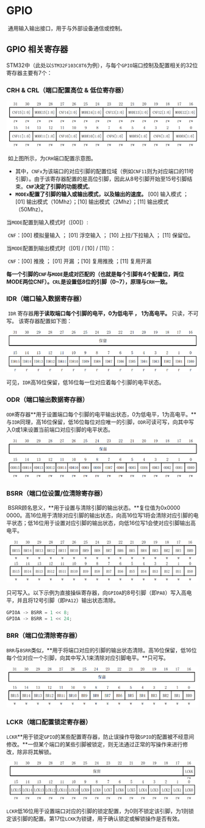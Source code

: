 # GPIO

​	通用输入输出接口，用于与外部设备通信或控制。 

## GPIO 相关寄存器

​	STM32中（此处以`STM32F103C8T6`为例），与每个`GPIO`端口控制及配置相关的32位寄存器主要有7个：

### CRH & CRL（端口配置高位 & 低位寄存器）

<img src="../Pic/GPIO1.png" style="zoom:67%;" />

​	如上图所示，为`CRH`端口配置示意图。 

- 其中，`CNFx`为该端口的对应引脚的配置位域（例如`CNF11`则为对应端口的11号引脚）。由于该寄存器配置的是高位引脚，因此从8号引脚开始至15号引脚结束。**`CNF`决定了引脚的功能模式**。 
- **`MODEx`配置了引脚的输入或输出模式，以及输出的速度。** [00] 输入模式 ； [01] 输出模式（10Mhz）；[10] 输出模式（2Mhz）；[11] 输出模式（50Mhz）。

当`MODE`配置到输入模式时（[00]）:

​	`CNF`：[00] 模拟量输入 ； [01] 浮空输入 ； [10] 上拉/下拉输入 ； [11] 保留位。

当`MODE`配置到输出模式时（[01] / [10] / [11]）：

​	`CNF`：[00] 推挽 ； [01] 开漏  ；[10] 复用推挽  ；[11] 复用开漏

**每一个引脚的`CNF`与`MODE`是成对匹配的（也就是每个引脚有4个配置位，两位MODE两位CNF）。`CRL`是设置低8位的引脚（0~7），原理与`CRH`一致。**

### IDR（端口输入数据寄存器）

​	`IDR` 寄存器**用于读取端口每个引脚的电平，0为低电平 ， 1为高电平。** 只读，不可写。 该寄存器配置如下图：

<img src="../Pic/GPIO2.png" style="zoom:67%;" />

可见，`IDR`高16位保留，低16位每一位对应着每个引脚的电平状态。

### ODR（端口输出数据寄存器）

​	`ODR`寄存器**用于设置端口每个引脚的电平输出状态，0为低电平，1为高电平。**与`IDR`同理，高16位保留，低16位每位对应唯一的引脚，`ODR`可读可写，向其中写入0或1来设置当前端口对应引脚的电平状态。

<img src="../Pic/GPIO3.png" style="zoom:67%;" />

### BSRR（端口位设置/位清除寄存器）

​	BSRR顾名思义，**用于设置与清除引脚的输出状态。**复位值为0x0000 0000。高16位用于清除对应引脚的输出状态，向高16位写1将会清除对应引脚的电平状态；低16位用于设置对应引脚的输出状态，向低16位写1会使对应引脚输出高电平。

<img src="../Pic/GPIO4.png" style="zoom:67%;" />

只可写入。以下示例为直接操纵寄存器，向`GPIOA`的8号引脚（即`PA8`）写入高电平，并且将12号引脚（即`PA12`）输出状态清除。

```c
GPIOA -> BSRR = 1 << 8;
GPIOA -> BSRR = 1 << 24;
```



### BRR（端口位清除寄存器）

​	`BRR`与`BSRR`类似，**用于将端口对应的引脚的输出状态清除。高16位保留，低16位每个位对应一个引脚，向其中写入1来清除对应引脚电平。**只可写。

<img src="../Pic/GPIO5.png" style="zoom:67%;" />

### LCKR（端口配置锁定寄存器）

​	`LCKR`**用于锁定`GPIO`的某些配置寄存器，防止误操作导致`GPIO`的配置被不经意间修改。**一但某个端口的某些引脚被锁定，则无法通过正常的写操作来进行修改，除非将其解锁。

<img src="../Pic/GPIO6.png" style="zoom:67%;" />

​	`LCKR`低16位用于设置端口对应的引脚的锁定配置，为0则不锁定该引脚，为1则锁定该引脚的配置。第17位`LCKK`为锁键，用于确认锁定或解锁操作是否有效。



​	



​	

